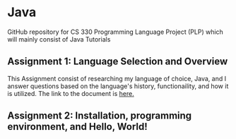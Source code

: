# Java
GitHub repository for CS 330 Programming Language Project (PLP) which will mainly consist of Java Tutorials

## Assignment 1: Language Selection and Overview
This Assignment consist of researching my language of choice, Java, and I answer questions based on the language's history, functionaility, and how it is utilized.
The link to the document is <a href="https://github.com/elianalopez/Java/blob/master/Assignment1/PLP-Assignment1.pdf">here.</a>


## Assignment 2: Installation, programming environment, and Hello, World!
